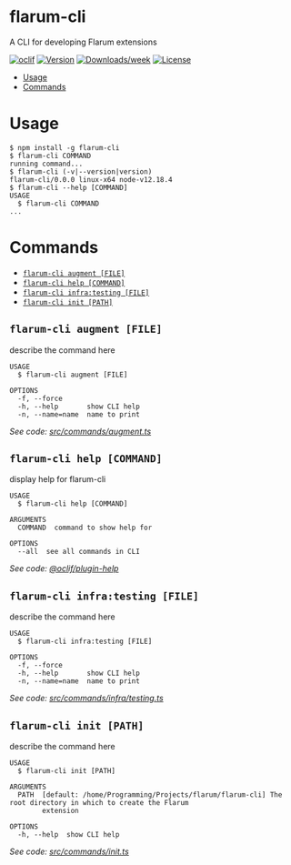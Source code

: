 flarum-cli
==========

A CLI for developing Flarum extensions

[![oclif](https://img.shields.io/badge/cli-oclif-brightgreen.svg)](https://oclif.io)
[![Version](https://img.shields.io/npm/v/flarum-cli.svg)](https://npmjs.org/package/flarum-cli)
[![Downloads/week](https://img.shields.io/npm/dw/flarum-cli.svg)](https://npmjs.org/package/flarum-cli)
[![License](https://img.shields.io/npm/l/flarum-cli.svg)](https://github.com/flarum/flarum-cli/blob/master/package.json)

<!-- toc -->
* [Usage](#usage)
* [Commands](#commands)
<!-- tocstop -->
# Usage
<!-- usage -->
```sh-session
$ npm install -g flarum-cli
$ flarum-cli COMMAND
running command...
$ flarum-cli (-v|--version|version)
flarum-cli/0.0.0 linux-x64 node-v12.18.4
$ flarum-cli --help [COMMAND]
USAGE
  $ flarum-cli COMMAND
...
```
<!-- usagestop -->
# Commands
<!-- commands -->
* [`flarum-cli augment [FILE]`](#flarum-cli-augment-file)
* [`flarum-cli help [COMMAND]`](#flarum-cli-help-command)
* [`flarum-cli infra:testing [FILE]`](#flarum-cli-infratesting-file)
* [`flarum-cli init [PATH]`](#flarum-cli-init-path)

## `flarum-cli augment [FILE]`

describe the command here

```
USAGE
  $ flarum-cli augment [FILE]

OPTIONS
  -f, --force
  -h, --help       show CLI help
  -n, --name=name  name to print
```

_See code: [src/commands/augment.ts](https://github.com/flarum/flarum-cli/blob/v0.0.0/src/commands/augment.ts)_

## `flarum-cli help [COMMAND]`

display help for flarum-cli

```
USAGE
  $ flarum-cli help [COMMAND]

ARGUMENTS
  COMMAND  command to show help for

OPTIONS
  --all  see all commands in CLI
```

_See code: [@oclif/plugin-help](https://github.com/oclif/plugin-help/blob/v3.2.2/src/commands/help.ts)_

## `flarum-cli infra:testing [FILE]`

describe the command here

```
USAGE
  $ flarum-cli infra:testing [FILE]

OPTIONS
  -f, --force
  -h, --help       show CLI help
  -n, --name=name  name to print
```

_See code: [src/commands/infra/testing.ts](https://github.com/flarum/flarum-cli/blob/v0.0.0/src/commands/infra/testing.ts)_

## `flarum-cli init [PATH]`

describe the command here

```
USAGE
  $ flarum-cli init [PATH]

ARGUMENTS
  PATH  [default: /home/Programming/Projects/flarum/flarum-cli] The root directory in which to create the Flarum
        extension

OPTIONS
  -h, --help  show CLI help
```

_See code: [src/commands/init.ts](https://github.com/flarum/flarum-cli/blob/v0.0.0/src/commands/init.ts)_
<!-- commandsstop -->
